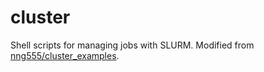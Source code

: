 # cluster
Shell scripts for managing jobs with SLURM. Modified from [nng555/cluster_examples](https://github.com/nng555/cluster_examples).
